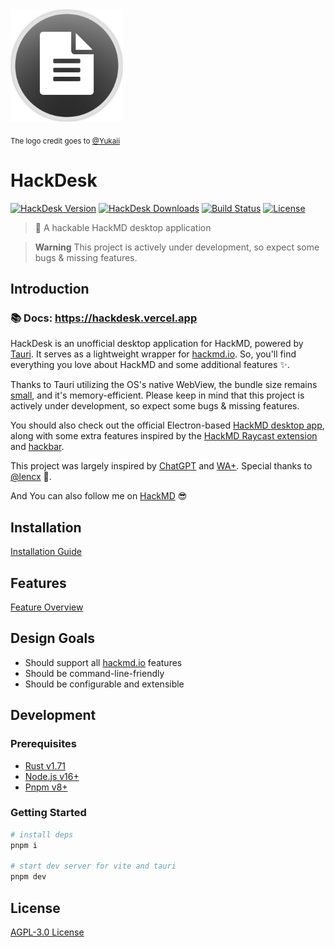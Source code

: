 <img src="./docs/public/logo.png" alt="HackDesk Logo" width="180">

<sub>The logo credit goes to [@Yukaii](https://github.com/Yukaii)</sub>

# HackDesk

[![HackDesk Version](https://img.shields.io/github/package-json/v/EastSun5566/hackdesk?style=for-the-badge)](https://github.com/EastSun5566/hackdesk/releases)
[![HackDesk Downloads](https://img.shields.io/github/downloads/EastSun5566/hackdesk/total.svg?style=for-the-badge)](https://github.com/EastSun5566/hackdesk/releases)
[![Build Status](https://img.shields.io/github/actions/workflow/status/EastSun5566/hackdesk/release.yml?style=for-the-badge)](https://github.com/EastSun5566/cc-gram/actions/workflows/release.yml)
[![License](https://img.shields.io/github/license/EastSun5566/hackdesk.svg?style=for-the-badge)](https://github.com/EastSun5566/hackdesk/blob/main/LICENSE)

> 📝 A hackable HackMD desktop application

> **Warning**
> This project is actively under development, so expect some bugs & missing features.

## Introduction

### 📚 Docs: <https://hackdesk.vercel.app>

HackDesk is an unofficial desktop application for HackMD, powered by [Tauri](https://tauri.app/). It serves as a lightweight wrapper for [hackmd.io](http://hackmd.io). So, you'll find everything you love about HackMD and some additional features ✨.

Thanks to Tauri utilizing the OS's native WebView, the bundle size remains [small](https://tauri.app/v1/references/benchmarks#binary-size), and it's memory-efficient. Please keep in mind that this project is actively under development, so expect some bugs & missing features.

You should also check out the official Electron-based [HackMD desktop app](https://github.com/hackmdio/hackmd-desktop), along with some extra features inspired by the [HackMD Raycast extension](https://www.raycast.com/Yukai/hackmd) and [hackbar](https://github.com/uier/hackbar).

This project was largely inspired by [ChatGPT](https://github.com/lencx/ChatGPT) and [WA+](https://github.com/lencx/WA). Special thanks to [@lencx](https://github.com/lencx) 🙏.

And You can also follow me on [HackMD](https://hackmd.io/@EastSun5566) 😎

## Installation

[Installation Guide](https://hackdesk.vercel.app/install.html)

## Features

[Feature Overview](https://hackdesk.vercel.app/features.html)

## Design Goals

- Should support all [hackmd.io](http://hackmd.io) features
- Should be command-line-friendly
- Should be configurable and extensible

## Development

### Prerequisites

- [Rust v1.71](https://www.rust-lang.org/learn/get-started)
- [Node.js v16+](https://github.com/nvm-sh/nvm?tab=readme-ov-file#installing-and-updating)
- [Pnpm v8+](https://pnpm.io/installation#using-corepack)

### Getting Started

```sh
# install deps
pnpm i

# start dev server for vite and tauri
pnpm dev
```

## License

[AGPL-3.0 License](./LICENSE)
